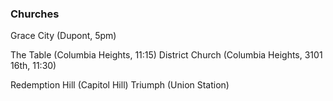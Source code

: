 ### Churches

Grace City (Dupont, 5pm)

The Table (Columbia Heights, 11:15)
District Church (Columbia Heights, 3101 16th, 11:30)

Redemption Hill (Capitol Hill)
Triumph (Union Station)